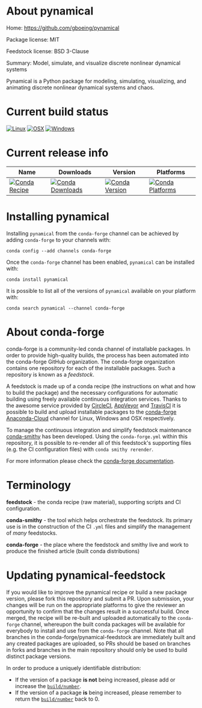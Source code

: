 About pynamical
===============

Home: https://github.com/gboeing/pynamical

Package license: MIT

Feedstock license: BSD 3-Clause

Summary: Model, simulate, and visualize discrete nonlinear dynamical systems

Pynamical is a Python package for modeling, simulating, visualizing,
and animating discrete nonlinear dynamical systems and chaos.


Current build status
====================

[![Linux](https://img.shields.io/circleci/project/github/conda-forge/pynamical-feedstock/master.svg?label=Linux)](https://circleci.com/gh/conda-forge/pynamical-feedstock)
[![OSX](https://img.shields.io/travis/conda-forge/pynamical-feedstock/master.svg?label=macOS)](https://travis-ci.org/conda-forge/pynamical-feedstock)
[![Windows](https://img.shields.io/appveyor/ci/conda-forge/pynamical-feedstock/master.svg?label=Windows)](https://ci.appveyor.com/project/conda-forge/pynamical-feedstock/branch/master)

Current release info
====================

| Name | Downloads | Version | Platforms |
| --- | --- | --- | --- |
| [![Conda Recipe](https://img.shields.io/badge/recipe-pynamical-green.svg)](https://anaconda.org/conda-forge/pynamical) | [![Conda Downloads](https://img.shields.io/conda/dn/conda-forge/pynamical.svg)](https://anaconda.org/conda-forge/pynamical) | [![Conda Version](https://img.shields.io/conda/vn/conda-forge/pynamical.svg)](https://anaconda.org/conda-forge/pynamical) | [![Conda Platforms](https://img.shields.io/conda/pn/conda-forge/pynamical.svg)](https://anaconda.org/conda-forge/pynamical) |

Installing pynamical
====================

Installing `pynamical` from the `conda-forge` channel can be achieved by adding `conda-forge` to your channels with:

```
conda config --add channels conda-forge
```

Once the `conda-forge` channel has been enabled, `pynamical` can be installed with:

```
conda install pynamical
```

It is possible to list all of the versions of `pynamical` available on your platform with:

```
conda search pynamical --channel conda-forge
```


About conda-forge
=================

conda-forge is a community-led conda channel of installable packages.
In order to provide high-quality builds, the process has been automated into the
conda-forge GitHub organization. The conda-forge organization contains one repository
for each of the installable packages. Such a repository is known as a *feedstock*.

A feedstock is made up of a conda recipe (the instructions on what and how to build
the package) and the necessary configurations for automatic building using freely
available continuous integration services. Thanks to the awesome service provided by
[CircleCI](https://circleci.com/), [AppVeyor](http://www.appveyor.com/)
and [TravisCI](https://travis-ci.org/) it is possible to build and upload installable
packages to the [conda-forge](https://anaconda.org/conda-forge)
[Anaconda-Cloud](http://docs.anaconda.org/) channel for Linux, Windows and OSX respectively.

To manage the continuous integration and simplify feedstock maintenance
[conda-smithy](http://github.com/conda-forge/conda-smithy) has been developed.
Using the ``conda-forge.yml`` within this repository, it is possible to re-render all of
this feedstock's supporting files (e.g. the CI configuration files) with ``conda smithy rerender``.

For more information please check the [conda-forge documentation](https://conda-forge.org/docs/).

Terminology
===========

**feedstock** - the conda recipe (raw material), supporting scripts and CI configuration.

**conda-smithy** - the tool which helps orchestrate the feedstock.
                   Its primary use is in the construction of the CI ``.yml`` files
                   and simplify the management of *many* feedstocks.

**conda-forge** - the place where the feedstock and smithy live and work to
                  produce the finished article (built conda distributions)


Updating pynamical-feedstock
============================

If you would like to improve the pynamical recipe or build a new
package version, please fork this repository and submit a PR. Upon submission,
your changes will be run on the appropriate platforms to give the reviewer an
opportunity to confirm that the changes result in a successful build. Once
merged, the recipe will be re-built and uploaded automatically to the
`conda-forge` channel, whereupon the built conda packages will be available for
everybody to install and use from the `conda-forge` channel.
Note that all branches in the conda-forge/pynamical-feedstock are
immediately built and any created packages are uploaded, so PRs should be based
on branches in forks and branches in the main repository should only be used to
build distinct package versions.

In order to produce a uniquely identifiable distribution:
 * If the version of a package **is not** being increased, please add or increase
   the [``build/number``](http://conda.pydata.org/docs/building/meta-yaml.html#build-number-and-string).
 * If the version of a package **is** being increased, please remember to return
   the [``build/number``](http://conda.pydata.org/docs/building/meta-yaml.html#build-number-and-string)
   back to 0.